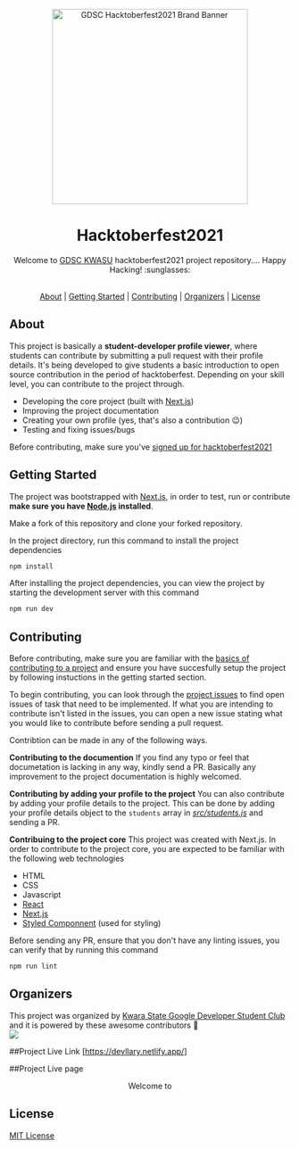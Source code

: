 <p align="center"><img src="https://user-images.githubusercontent.com/60202749/138424700-99b0b349-c602-4414-845f-70ac3b12ef06.png" alt="GDSC Hacktoberfest2021 Brand Banner" height="350" /></p>

<h1 align="center">Hacktoberfest2021</h1>

<div align="center">
Welcome to <a href="https://gdsc.community.dev/kwara-state-university/">GDSC KWASU</a> hacktoberfest2021 project repository.... Happy Hacking! :sunglasses:
</div>

<p align="center">
<br>
<a href="#about">About</a> | <a href="#getting-started">Getting Started</a> | <a href="#contributing">Contributing</a> | <a href="#organizers"> Organizers</a> | <a href="#license">License</a>
</p>

## About

This project is basically a **student-developer profile viewer**, where students can contribute by submitting a pull request with their profile details. It's being developed to give students a basic introduction to open source contribution in the period of hacktoberfest.
Depending on your skill level, you can contribute to the project through.

- Developing the core project (built with [Next.js](https://nextjs.org/))
- Improving the project documentation
- Creating your own profile (yes, that's also a contribution :wink:)
- Testing and fixing issues/bugs

Before contributing, make sure you've [signed up for hacktoberfest2021](https://hacktoberfest.digitalocean.com/)

## Getting Started

The project was bootstrapped with [Next.js](https://nextjs.org/), in order to test, run or contribute **make sure you have [Node.js](http://nodejs.org/) installed**.

Make a fork of this repository and clone your forked repository.

In the project directory, run this command to install the project dependencies

```sh
npm install
```

After installing the project dependencies, you can view the project by starting the development server with this command

```sh
npm run dev
```

## Contributing

Before contributing, make sure you are familiar with the [basics of contributing to a project](https://git-scm.com/book/en/v2/GitHub-Contributing-to-a-Project) and ensure you have succesfully setup the project by following instuctions in the getting started section.

To begin contributing, you can look through the [project issues](https://github.com/kwasu-ng/gdsckwasu-hacktoberfest21/issues) to find open issues of task that need to be implemented. If what you are intending to contribute isn't listed in the issues, you can open a new issue stating what you would like to contribute before sending a pull request.

Contribtion can be made in any of the following ways.

**Contributing to the documention**
If you find any typo or feel that documetation is lacking in any way, kindly send a PR. Basically any improvement to the project documentation is highly welcomed.

**Contributing by adding your profile to the project**
You can also contribute by adding your profile details to the project. This can be done by adding your profile details object to the `students` array in _[src/students.js](https://github.com/kwasu-ng/gdsckwasu-hacktoberfest21/blob/master/src/students.js)_ and sending a PR.

**Contribuing to the project core**
This project was created with Next.js. In order to contribute to the project core, you are expected to be familiar with the following web technologies

- HTML
- CSS
- Javascript
- [React](https://reactjs.org/)
- [Next.js](https://github.com/kwasu-ng/gdsckwasu-hacktoberfest21/blob/master/src/students.js)
- [Styled Componnent](https://styled-components.com/) (used for styling)

Before sending any PR, ensure that you don't have any linting issues, you can verify that by running this command

```sh
npm run lint
```

## Organizers

This project was organized by [Kwara State Google Developer Student Club](https://gdsc.community.dev/kwara-state-university/) and it is powered by these awesome contributors :stars: <br>
<a href="https://github.com/kwasu-ng/gdsckwasu-hacktoberfest21/graphs/contributors">
<img src="https://contrib.rocks/image?repo=kwasu-ng/gdsckwasu-hacktoberfest21" />
</a>

##Project Live Link
[https://devllary.netlify.app/]

##Project Live page
<div align="center">
Welcome to <a href="https://drive.google.com/file/d/1fBsYzSuPegdytQrNiEsp5Ka1AkU1YbCj/view?usp=sharing"></a>
</div>

## License

[MIT License](/LICENSE)
